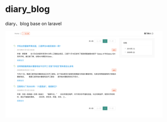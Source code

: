 # diary_blog
diary、blog base on laravel

![Image text](https://raw.githubusercontent.com/g30225579/diary/main/files/preview.png)
